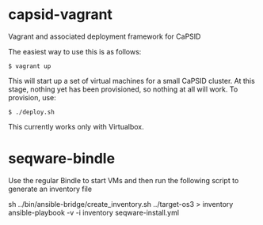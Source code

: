 capsid-vagrant
==============

Vagrant and associated deployment framework for CaPSID

The easiest way to use this is as follows:

```shell
$ vagrant up
```

This will start up a set of virtual machines for a small CaPSID cluster. 
At this stage, nothing yet has been provisioned, so nothing at all will
work. To provision, use:

```shell
$ ./deploy.sh
```

This currently works only with Virtualbox. 

seqware-bindle
==============

Use the regular Bindle to start VMs and then run the following script to generate an inventory file

   sh ../bin/ansible-bridge/create_inventory.sh ../target-os3 > inventory
   ansible-playbook -v -i inventory seqware-install.yml 

